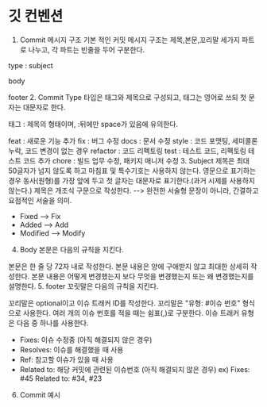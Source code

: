 # 깃 컨벤션
1. Commit 메시지 구조
기본 적인 커밋 메시지 구조는 제목,본문,꼬리말 세가지 파트로 나누고, 각 파트는 빈줄을 두어 구분한다.

type : subject

body 

footer
2. Commit Type
타입은 태그와 제목으로 구성되고, 태그는 영어로 쓰되 첫 문자는 대문자로 한다.

태그 : 제목의 형태이며, :뒤에만 space가 있음에 유의한다.

feat : 새로운 기능 추가
fix : 버그 수정
docs : 문서 수정
style : 코드 포맷팅, 세미콜론 누락, 코드 변경이 없는 경우
refactor : 코드 리펙토링
test : 테스트 코드, 리펙토링 테스트 코드 추가
chore : 빌드 업무 수정, 패키지 매니저 수정
3. Subject
제목은 최대 50글자가 넘지 않도록 하고 마침표 및 특수기호는 사용하지 않는다.
영문으로 표기하는 경우 동사(원형)를 가장 앞에 두고 첫 글자는 대문자로 표기한다.(과거 시제를 사용하지 않는다.)
제목은 개조식 구문으로 작성한다. --> 완전한 서술형 문장이 아니라, 간결하고 요점적인 서술을 의미.
* Fixed --> Fix
* Added --> Add
* Modified --> Modify
4. Body
본문은 다음의 규칙을 지킨다.

본문은 한 줄 당 72자 내로 작성한다.
본문 내용은 양에 구애받지 않고 최대한 상세히 작성한다.
본문 내용은 어떻게 변경했는지 보다 무엇을 변경했는지 또는 왜 변경했는지를 설명한다.
5. footer
꼬릿말은 다음의 규칙을 지킨다.

꼬리말은 optional이고 이슈 트래커 ID를 작성한다.
꼬리말은 "유형: #이슈 번호" 형식으로 사용한다.
여러 개의 이슈 번호를 적을 때는 쉼표(,)로 구분한다.
이슈 트래커 유형은 다음 중 하나를 사용한다.
- Fixes: 이슈 수정중 (아직 해결되지 않은 경우)
- Resolves: 이슈를 해결했을 때 사용
- Ref: 참고할 이슈가 있을 때 사용
- Related to: 해당 커밋에 관련된 이슈번호 (아직 해결되지 않은 경우)
ex) Fixes: #45 Related to: #34, #23
6. Commit 예시

